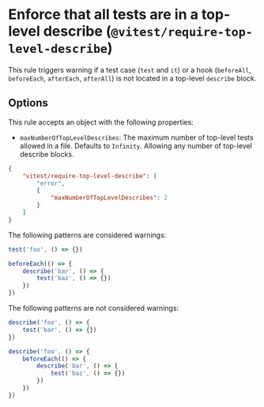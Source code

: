 # Enforce that all tests are in a top-level describe (`@vitest/require-top-level-describe`)

<!-- end auto-generated rule header -->

This rule triggers warning if a test case (`test` and `it`) or a hook (`beforeAll`, `beforeEach`, `afterEach`, `afterAll`) is not located in a top-level `describe` block.


## Options

This rule accepts an object with the following properties: 

- `maxNumberOfTopLevelDescribes`: The maximum number of top-level tests allowed in a file. Defaults to `Infinity`. Allowing any number of top-level describe blocks.

```json
{
	"vitest/require-top-level-describe": [
		"error", 
		{ 
			"maxNumberOfTopLevelDescribes": 2 
		}
	]
}
```



The following patterns are considered warnings:

```js
test('foo', () => {})

beforeEach(() => {
	describe('bar', () => {
		test('baz', () => {})
	})
})


```

The following patterns are not considered warnings:

```js
describe('foo', () => {
	test('bar', () => {})
})

describe('foo', () => {
	beforeEach(() => {
		describe('bar', () => {
			test('baz', () => {})
		})
	})
})

```




